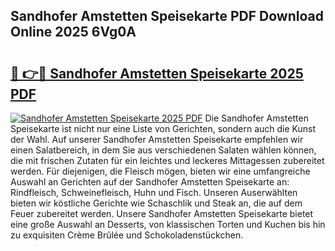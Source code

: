 ## Sandhofer Amstetten Speisekarte PDF Download Online 2025 6Vg0A

# <h2><a href="http://gc8dgnm.nevu.top/?p=Sandhofer+Amstetten+Speisekarte">🔗 👉🔴 Sandhofer Amstetten Speisekarte 2025 PDF</a></h2>

[![Sandhofer Amstetten Speisekarte 2025 PDF](https://i.imgur.com/dBaPXMq.png)](http://gc8dgnm.nevu.top/?p=Sandhofer+Amstetten+Speisekarte)
Die Sandhofer Amstetten Speisekarte ist nicht nur eine Liste von Gerichten, sondern auch die Kunst der Wahl. Auf unserer Sandhofer Amstetten Speisekarte empfehlen wir einen Salatbereich, in dem Sie aus verschiedenen Salaten wählen können, die mit frischen Zutaten für ein leichtes und leckeres Mittagessen zubereitet werden. Für diejenigen, die Fleisch mögen, bieten wir eine umfangreiche Auswahl an Gerichten auf der Sandhofer Amstetten Speisekarte an: Rindfleisch, Schweinefleisch, Huhn und Fisch. Unseren Auserwählten bieten wir köstliche Gerichte wie Schaschlik und Steak an, die auf dem Feuer zubereitet werden. Unsere Sandhofer Amstetten Speisekarte bietet eine große Auswahl an Desserts, von klassischen Torten und Kuchen bis hin zu exquisiten Crème Brûlée und Schokoladenstückchen.
